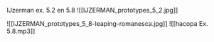IJzerman ex. 5.2 en 5.8
![[IJZERMAN_prototypes_5_2.jpg]]

![[IJZERMAN_prototypes_5_8-leaping-romanesca.jpg]]
![[hacopa Ex. 5.8.mp3]]
